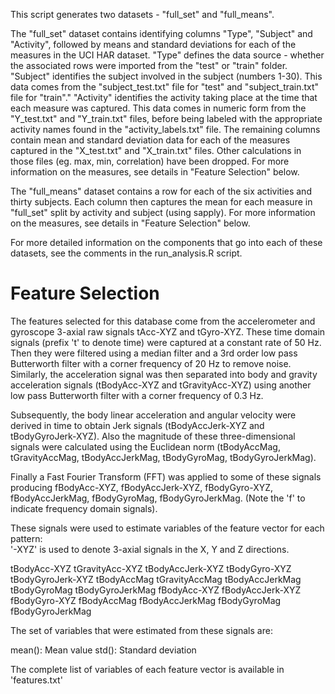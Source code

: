 This script generates two datasets - "full_set" and "full_means".

The "full_set" dataset contains identifying columns "Type", "Subject" and "Activity", followed by means and standard deviations for each of the measures in the UCI HAR dataset.
    "Type" defines the data source - whether the associated rows were imported from the "test" or "train" folder.
    "Subject" identifies the subject involved in the subject (numbers 1-30). This data comes from the "subject_test.txt" file for "test" and "subject_train.txt" file for "train"."
    "Activity" identifies the activity taking place at the time that each measure was captured. This data comes in numeric form from the "Y_test.txt" and "Y_train.txt" files, before being labeled with the appropriate activity names found in the "activity_labels.txt" file.
    The remaining columns contain mean and standard deviation data for each of the measures captured in the "X_test.txt" and "X_train.txt" files. Other calculations in those files (eg. max, min, correlation) have been dropped. For more information on the measures, see details in "Feature Selection" below.

The "full_means" dataset contains a row for each of the six activities and thirty subjects. Each column then captures the mean for each measure in "full_set" split by activity and subject (using sapply). For more information on the measures, see details in "Feature Selection" below.

For more detailed information on the components that go into each of these datasets, see the comments in the run_analysis.R script.


Feature Selection 
=================

The features selected for this database come from the accelerometer and gyroscope 3-axial raw signals tAcc-XYZ and tGyro-XYZ. These time domain signals (prefix 't' to denote time) were captured at a constant rate of 50 Hz. Then they were filtered using a median filter and a 3rd order low pass Butterworth filter with a corner frequency of 20 Hz to remove noise. Similarly, the acceleration signal was then separated into body and gravity acceleration signals (tBodyAcc-XYZ and tGravityAcc-XYZ) using another low pass Butterworth filter with a corner frequency of 0.3 Hz. 

Subsequently, the body linear acceleration and angular velocity were derived in time to obtain Jerk signals (tBodyAccJerk-XYZ and tBodyGyroJerk-XYZ). Also the magnitude of these three-dimensional signals were calculated using the Euclidean norm (tBodyAccMag, tGravityAccMag, tBodyAccJerkMag, tBodyGyroMag, tBodyGyroJerkMag). 

Finally a Fast Fourier Transform (FFT) was applied to some of these signals producing fBodyAcc-XYZ, fBodyAccJerk-XYZ, fBodyGyro-XYZ, fBodyAccJerkMag, fBodyGyroMag, fBodyGyroJerkMag. (Note the 'f' to indicate frequency domain signals). 

These signals were used to estimate variables of the feature vector for each pattern:  
'-XYZ' is used to denote 3-axial signals in the X, Y and Z directions.

tBodyAcc-XYZ
tGravityAcc-XYZ
tBodyAccJerk-XYZ
tBodyGyro-XYZ
tBodyGyroJerk-XYZ
tBodyAccMag
tGravityAccMag
tBodyAccJerkMag
tBodyGyroMag
tBodyGyroJerkMag
fBodyAcc-XYZ
fBodyAccJerk-XYZ
fBodyGyro-XYZ
fBodyAccMag
fBodyAccJerkMag
fBodyGyroMag
fBodyGyroJerkMag

The set of variables that were estimated from these signals are: 

mean(): Mean value
std(): Standard deviation

The complete list of variables of each feature vector is available in 'features.txt'
